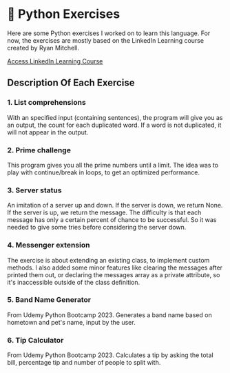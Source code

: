 # :snake: Python Exercises 

Here are some Python exercises I worked on to learn this language. For now, the exercises are mostly based on the LinkedIn Learning course created by Ryan Mitchell.  
  
[Access LinkedIn Learning Course](https://www.linkedin.com/learning-login/share?forceAccount=false&redirect=https%3A%2F%2Fwww.linkedin.com%2Flearning%2Fpython-essential-training-18764650%3Ftrk%3Dshare_ent_url%26shareId%3DhOmHTWo6ScGy%252BMAJ0b8lEQ%253D%253D)

## Description Of Each Exercise
### 1. List comprehensions
With an specified input (containing sentences), the program will give you as an output, the count for each duplicated word. If a word is not duplicated, it will not appear in the output.

### 2. Prime challenge
This program gives you all the prime numbers until a limit. The idea was to play with continue/break in loops, to get an optimized performance.

### 3. Server status
An imitation of a server up and down. If the server is down, we return None. If the server is up, we return the message. The difficulty is that each message has only a certain percent of chance to be successful. So it was needed to give some tries before considering the server down.

### 4. Messenger extension
The exercise is about extending an existing class, to implement custom methods. I also added some minor features like clearing the messages after printed them out, or declaring the messages array as a private attribute, so it's inaccessible outside of the class definition.

### 5. Band Name Generator
From Udemy Python Bootcamp 2023. Generates a band name based on hometown and pet's name, input by the user.

### 6. Tip Calculator
From Udemy Python Bootcamp 2023. Calculates a tip by asking the total bill, percentage tip and number of people to split with.